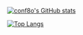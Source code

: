 [![conf8o's GitHub stats](https://github-readme-stats.vercel.app/api?username=conf8o&hide=stars,contribs,prs)](https://github.com/anuraghazra/github-readme-stats)

[![Top Langs](https://github-readme-stats.vercel.app/api/top-langs/?username=conf8o&layout=compact&langs_count=4&hide=jupyter%20notebook)](https://github.com/anuraghazra/github-readme-stats)
